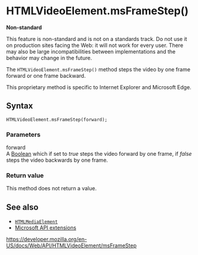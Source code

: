 HTMLVideoElement.msFrameStep()
==============================

**Non-standard**

This feature is non-standard and is not on a standards track. Do not use it on production sites facing the Web: it will not work for every user. There may also be large incompatibilities between implementations and the behavior may change in the future.

The `HTMLVideoElement.msFrameStep()` method steps the video by one frame forward or one frame backward.

This proprietary method is specific to Internet Explorer and Microsoft Edge.

Syntax
------

    HTMLVideoElement.msFrameStep(forward);

### Parameters

forward  
A [Boolean](https://developer.mozilla.org/en-US/docs/Glossary/Boolean) which if set to *true* steps the video forward by one frame, if *false* steps the video backwards by one frame.

### Return value

This method does not return a value.

See also
--------

-   [`HTMLMediaElement`](../htmlmediaelement)
-   [Microsoft API extensions](../microsoft_extensions)

<a href="https://developer.mozilla.org/en-US/docs/Web/API/HTMLVideoElement/msFrameStep" class="_attribution-link">https://developer.mozilla.org/en-US/docs/Web/API/HTMLVideoElement/msFrameStep</a>
